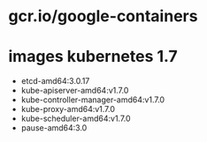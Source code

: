 # gcr.io/google-containers

# images kubernetes 1.7
- etcd-amd64:3.0.17
- kube-apiserver-amd64:v1.7.0
- kube-controller-manager-amd64:v1.7.0
- kube-proxy-amd64:v1.7.0
- kube-scheduler-amd64:v1.7.0
- pause-amd64:3.0